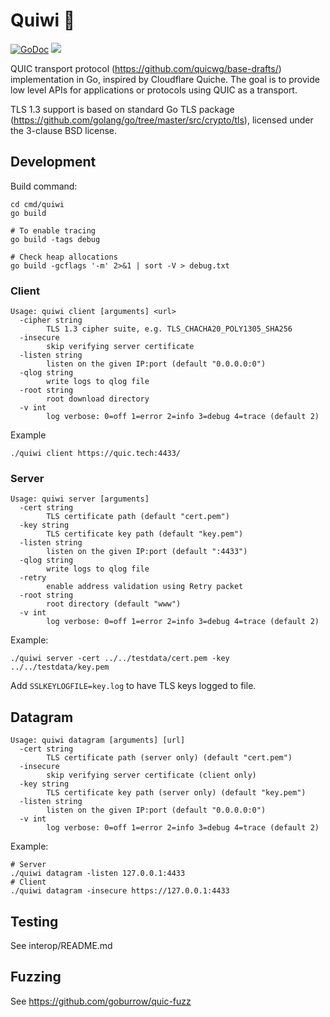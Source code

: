# Quiwi 🥝
[![GoDoc](https://godoc.org/github.com/goburrow/quic?status.svg)](https://godoc.org/github.com/goburrow/quic)
![](https://github.com/goburrow/quic/workflows/Go/badge.svg)

QUIC transport protocol (https://github.com/quicwg/base-drafts/) implementation in Go, inspired by Cloudflare Quiche.
The goal is to provide low level APIs for applications or protocols using QUIC as a transport. 

TLS 1.3 support is based on standard Go TLS package (https://github.com/golang/go/tree/master/src/crypto/tls),
licensed under the 3-clause BSD license.

## Development

Build command:
```
cd cmd/quiwi
go build

# To enable tracing
go build -tags debug

# Check heap allocations
go build -gcflags '-m' 2>&1 | sort -V > debug.txt
```

### Client

```
Usage: quiwi client [arguments] <url>
  -cipher string
    	TLS 1.3 cipher suite, e.g. TLS_CHACHA20_POLY1305_SHA256
  -insecure
    	skip verifying server certificate
  -listen string
    	listen on the given IP:port (default "0.0.0.0:0")
  -qlog string
    	write logs to qlog file
  -root string
    	root download directory
  -v int
    	log verbose: 0=off 1=error 2=info 3=debug 4=trace (default 2)
```

Example
```
./quiwi client https://quic.tech:4433/
```

### Server

```
Usage: quiwi server [arguments]
  -cert string
    	TLS certificate path (default "cert.pem")
  -key string
    	TLS certificate key path (default "key.pem")
  -listen string
    	listen on the given IP:port (default ":4433")
  -qlog string
    	write logs to qlog file
  -retry
    	enable address validation using Retry packet
  -root string
    	root directory (default "www")
  -v int
    	log verbose: 0=off 1=error 2=info 3=debug 4=trace (default 2)
```

Example:
```
./quiwi server -cert ../../testdata/cert.pem -key ../../testdata/key.pem
```

Add `SSLKEYLOGFILE=key.log` to have TLS keys logged to file.

## Datagram

```
Usage: quiwi datagram [arguments] [url]
  -cert string
    	TLS certificate path (server only) (default "cert.pem")
  -insecure
    	skip verifying server certificate (client only)
  -key string
    	TLS certificate key path (server only) (default "key.pem")
  -listen string
    	listen on the given IP:port (default "0.0.0.0:0")
  -v int
    	log verbose: 0=off 1=error 2=info 3=debug 4=trace (default 2)
```

Example:
```
# Server
./quiwi datagram -listen 127.0.0.1:4433
# Client
./quiwi datagram -insecure https://127.0.0.1:4433
```

## Testing

See interop/README.md

## Fuzzing

See https://github.com/goburrow/quic-fuzz
